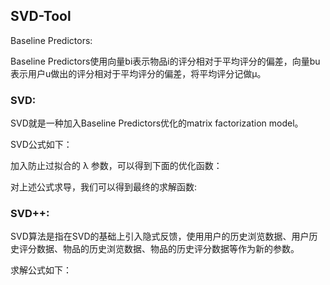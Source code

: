 ## SVD-Tool

Baseline Predictors:

Baseline Predictors使用向量bi表示物品i的评分相对于平均评分的偏差，向量bu表示用户u做出的评分相对于平均评分的偏差，将平均评分记做μ。



### SVD:

SVD就是一种加入Baseline Predictors优化的matrix factorization model。

SVD公式如下：



加入防止过拟合的 λ 参数，可以得到下面的优化函数：



对上述公式求导，我们可以得到最终的求解函数:

 


     
     
     
### SVD++:

SVD算法是指在SVD的基础上引入隐式反馈，使用用户的历史浏览数据、用户历史评分数据、物品的历史浏览数据、物品的历史评分数据等作为新的参数。


求解公式如下：

      